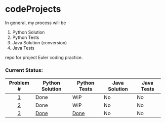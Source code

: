 # codeProjects

In general, my process will be
  1. Python Solution
  2. Python Tests
  3. Java Solution (conversion)
  4. Java Tests

repo for project Euler coding practice.
  ### Current Status:

| Problem # | Python Solution | Python Tests | Java Solution | Java Tests |
| :---: | --- | --- | --- | --- |
| [1](https://projecteuler.net/problem=1) | Done | WIP | No | No |
| [2](https://projecteuler.net/problem=2) | Done | WIP | No | No |
| [3](https://projecteuler.net/problem=3) | [Done](../master/eulerThree/eulerThree.py) | [Done](../master/eulerThree/test_eulerThree.py) | No | No | 
